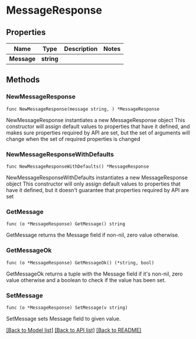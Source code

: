 # MessageResponse

## Properties

Name | Type | Description | Notes
------------ | ------------- | ------------- | -------------
**Message** | **string** |  | 

## Methods

### NewMessageResponse

`func NewMessageResponse(message string, ) *MessageResponse`

NewMessageResponse instantiates a new MessageResponse object
This constructor will assign default values to properties that have it defined,
and makes sure properties required by API are set, but the set of arguments
will change when the set of required properties is changed

### NewMessageResponseWithDefaults

`func NewMessageResponseWithDefaults() *MessageResponse`

NewMessageResponseWithDefaults instantiates a new MessageResponse object
This constructor will only assign default values to properties that have it defined,
but it doesn't guarantee that properties required by API are set

### GetMessage

`func (o *MessageResponse) GetMessage() string`

GetMessage returns the Message field if non-nil, zero value otherwise.

### GetMessageOk

`func (o *MessageResponse) GetMessageOk() (*string, bool)`

GetMessageOk returns a tuple with the Message field if it's non-nil, zero value otherwise
and a boolean to check if the value has been set.

### SetMessage

`func (o *MessageResponse) SetMessage(v string)`

SetMessage sets Message field to given value.



[[Back to Model list]](../README.md#documentation-for-models) [[Back to API list]](../README.md#documentation-for-api-endpoints) [[Back to README]](../README.md)


